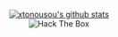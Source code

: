 <div align="center">
	<br>
	<a href="https://xtonousou.xyz">
		<img alt="xtonousou's github stats" src="https://github-readme-stats.vercel.app/api?username=xtonousou&amp;show_icons=true&amp;theme=blue-green"/>
	</a>
	<br>
	<img src="http://www.hackthebox.eu/badge/image/193038" alt="Hack The Box">
	<br>
</div>
